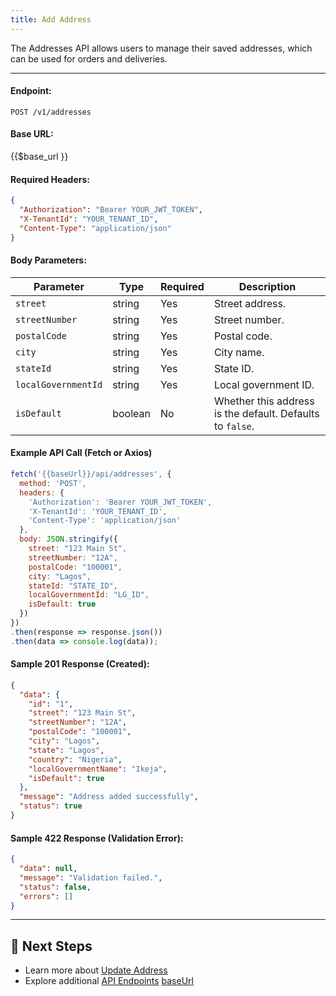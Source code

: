 ```yaml
---
title: Add Address
---
```


The Addresses API allows users to manage their saved addresses, which can be used for orders and deliveries.

---

#### **Endpoint:**
`POST /v1/addresses` 

#### **Base URL:**
{{$base_url }}

#### **Required Headers:**
```json
{
  "Authorization": "Bearer YOUR_JWT_TOKEN",
  "X-TenantId": "YOUR_TENANT_ID",
  "Content-Type": "application/json"
}
```

#### **Body Parameters:**
| Parameter            | Type    | Required | Description |
|----------------------|---------|----------|-------------|
| `street`            | string  | Yes      | Street address. |
| `streetNumber`      | string  | Yes      | Street number. |
| `postalCode`        | string  | Yes      | Postal code. |
| `city`              | string  | Yes      | City name. |
| `stateId`           | string  | Yes      | State ID. |
| `localGovernmentId` | string  | Yes      | Local government ID. |
| `isDefault`         | boolean | No       | Whether this address is the default. Defaults to `false`. |

#### **Example API Call (Fetch or Axios)**
```javascript
fetch('{{baseUrl}}/api/addresses', {
  method: 'POST',
  headers: {
    'Authorization': 'Bearer YOUR_JWT_TOKEN',
    'X-TenantId': 'YOUR_TENANT_ID',
    'Content-Type': 'application/json'
  },
  body: JSON.stringify({
    street: "123 Main St",
    streetNumber: "12A",
    postalCode: "100001",
    city: "Lagos",
    stateId: "STATE_ID",
    localGovernmentId: "LG_ID",
    isDefault: true
  })
})
.then(response => response.json())
.then(data => console.log(data));
```

#### **Sample 201 Response (Created):**
```json
{
  "data": {
    "id": "1",
    "street": "123 Main St",
    "streetNumber": "12A",
    "postalCode": "100001",
    "city": "Lagos",
    "state": "Lagos",
    "country": "Nigeria",
    "localGovernmentName": "Ikeja",
    "isDefault": true
  },
  "message": "Address added successfully",
  "status": true
}
```

#### **Sample 422 Response (Validation Error):**
```json
{
  "data": null,
  "message": "Validation failed.",
  "status": false,
  "errors": []
}
```

---

## 🔗 Next Steps
- Learn more about [Update Address](update-address.md)
- Explore additional [API Endpoints](../../api-endpoints/README.md)
[baseUrl](https://api.yourdomain.com/)